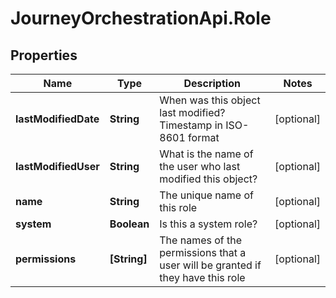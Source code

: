 # JourneyOrchestrationApi.Role

## Properties

Name | Type | Description | Notes
------------ | ------------- | ------------- | -------------
**lastModifiedDate** | **String** | When was this object last modified? Timestamp in ISO-8601 format | [optional] 
**lastModifiedUser** | **String** | What is the name of the user who last modified this object? | [optional] 
**name** | **String** | The unique name of this role | [optional] 
**system** | **Boolean** | Is this a system role? | [optional] 
**permissions** | **[String]** | The names of the permissions that a user will be granted if they have this role | [optional] 


